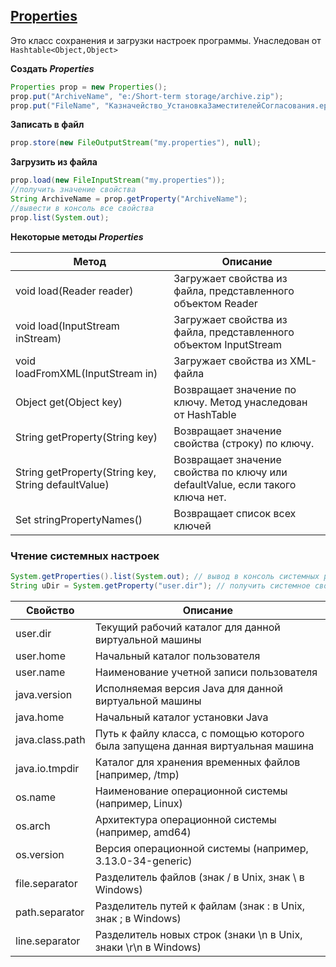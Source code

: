 ## [Properties][1]
Это класс сохранения и загрузки настроек программы. Унаследован от `Hashtable<Object,Object>`

**Создать _Properties_**
```java
Properties prop = new Properties();
prop.put("ArchiveName", "e:/Short-term storage/archive.zip");
prop.put("FileName", "Казначейство_УстановкаЗаместителейСогласования.epf");
```

**Записать в файл**
```java
prop.store(new FileOutputStream("my.properties"), null);
```

**Загрузить из файла**
```java
prop.load(new FileInputStream("my.properties"));
//получить значение свойства
String ArchiveName = prop.getProperty("ArchiveName");
//вывести в консоль все свойства
prop.list(System.out);
```
**Некоторые методы _Properties_**

Метод | Описание
--- | ---
void load(Reader reader) |  Загружает свойства из файла, представленного объектом Reader
void load(InputStream inStream) |  Загружает свойства из файла, представленного объектом InputStream
void loadFromXML(InputStream in) |  Загружает свойства из XML-файла
Object get(Object key) |  Возвращает значение по ключу. Метод унаследован от HashTable
String getProperty(String key) |  Возвращает значение свойства (строку) по ключу.
String getProperty(String key, String defaultValue) |  Возвращает значение свойства по ключу или defaultValue, если такого ключа нет.
Set<String> stringPropertyNames() |  Возвращает список всех ключей

### Чтение системных настроек

```java
System.getProperties().list(System.out); // вывод в консоль системных properties
String uDir = System.getProperty("user.dir"); // получить системное свойство
```

Свойство | Описание
--- | ---
user.dir |  Текущий рабочий каталог для данной виртуальной машины
user.home |  Начальный каталог пользователя
user.name |  Наименование учетной записи пользователя
java.version |  Исполняемая версия Java для данной виртуальной машины
java.home |  Начальный каталог установки Java
java.class.path |  Путь к файлу класса, с помощью которого была запущена данная виртуальная машина
java.io.tmpdir |  Каталог для хранения временных файлов [например, /tmp)
os.name |  Наименование операционной системы (например, Linux)
os.arch |  Архитектура операционной системы (например, amd64)
os.version |  Версия операционной системы (например, 3.13.0-34-generic)
file.separator |  Разделитель файлов (знак / в Unix, знак \ в Windows)
path.separator |  Разделитель путей к файлам (знак : в Unix, знак ; в Windows) |  еще: java.io.File.separator
line.separator |  Разделитель новых строк (знаки \n в Unix, знаки \r\n в Windows)


[1]: https://docs.oracle.com/javase/8/docs/api/java/util/Properties.html
